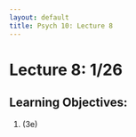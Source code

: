 ```yaml
---
layout: default
title: Psych 10: Lecture 8
---
```

# Lecture 8: 1/26

## Learning Objectives:
1. (3e)
